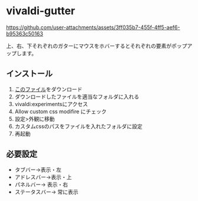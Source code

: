 # vivaldi-gutter
https://github.com/user-attachments/assets/3ff035b7-455f-4ff5-aef6-b95363c50163

上、右、下それぞれのガターにマウスをホバーするとそれぞれの要素がポップアップします。
## インストール
1. [このファイル](https://github.com/quartz1216/vivaldi-gutter/releases/download/v1.0/access.css)をダウンロード
2. ダウンロードしたファイルを適当なフォルダに入れる
3. vivaldi:experimentsにアクセス
4. Allow custom css modifire にチェック
5. 設定>外観に移動
6. カスタムcssのパスをファイルを入れたフォルダに設定
7. 再起動
## 必要設定
- タブバー->表示・左
- アドレスバー->表示・上
- パネルバー-> 表示・右
- ステータスバー→ 常に表示


